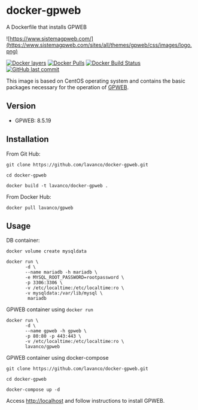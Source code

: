 # docker-gpweb
A Dockerfile that installs GPWEB

![https://www.sistemagpweb.com/](https://www.sistemagpweb.com/sites/all/themes/gpweb/css/images/logo.png)

[![Docker layers](https://images.microbadger.com/badges/image/lavanco/gpweb.svg)](https://microbadger.com/images/lavanco/gpweb) [![Docker Pulls](https://img.shields.io/docker/pulls/lavanco/gpweb.svg)](https://hub.docker.com/r/lavanco/gpweb/) [![Docker Build Status](https://img.shields.io/docker/build/lavanco/gpweb.svg)](https://hub.docker.com/r/lavanco/gpweb/) [![GitHub last commit](https://img.shields.io/github/last-commit/lavanco/docker-gpweb.svg)](https://github.com/lavanco/docker-gpweb)

This image is based on CentOS operating system and contains the basic packages necessary for the operation of [GPWEB](https://www.sistemagpweb.com/).

## Version

- GPWEB: 8.5.19

## Installation

From Git Hub:

```
git clone https://github.com/lavanco/docker-gpweb.git

cd docker-gpweb

docker build -t lavanco/docker-gpweb .
```

From Docker Hub:

```
docker pull lavanco/gpweb
```

## Usage

DB container:

```
docker volume create mysqldata

docker run \
       -d \
       --name mariadb -h mariadb \
       -e MYSQL_ROOT_PASSWORD=rootpassword \
       -p 3306:3306 \
       -v /etc/localtime:/etc/localtime:ro \
       -v mysqldata:/var/lib/mysql \
        mariadb
```

GPWEB container using ` docker run `

```
docker run \
       -d \
       --name gpweb -h gpweb \
       -p 80:80 -p 443:443 \
       -v /etc/localtime:/etc/localtime:ro \
       lavanco/gpweb
```

GPWEB container using docker-compose

```
git clone https://github.com/lavanco/docker-gpweb.git

cd docker-gpweb

docker-compose up -d
```

Access [http://localhost](http://localhost) and follow instructions to install GPWEB.
